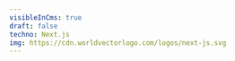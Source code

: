 ```yaml
---
visibleInCms: true
draft: false
techno: Next.js
img: https://cdn.worldvectorlogo.com/logos/next-js.svg
---
```


